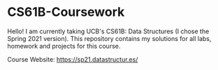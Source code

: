# CS61B-Coursework
Hello! I am currently taking UCB's CS61B: Data Structures (I chose the Spring 2021 version). This repository contains my solutions for all labs, homework and projects for this course.

Course Website: https://sp21.datastructur.es/
